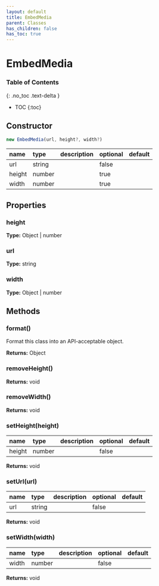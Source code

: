 ```yaml
---
layout: default
title: EmbedMedia
parent: Classes
has_children: false
has_toc: true
---
```


# EmbedMedia
### Table of Contents
{: .no_toc .text-delta }

- TOC
{:toc}
## Constructor
```js
new EmbedMedia(url, height?, width?)
```
| name | type | description | optional | default |
|:-----|:-----|:------------|:---------|:--------|
| url | string |  | false |  |
| height | number |  | true |  |
| width | number |  | true |  |

## Properties
### height
**Type:** Object | number

### url
**Type:** string

### width
**Type:** Object | number

## Methods
### format()
Format this class into an API-acceptable object.

**Returns:** Object

### removeHeight()
**Returns:** void

### removeWidth()
**Returns:** void

### setHeight(height)
| name | type | description | optional | default |
|:-----|:-----|:------------|:---------|:--------|
| height | number |  | false |  |

**Returns:** void

### setUrl(url)
| name | type | description | optional | default |
|:-----|:-----|:------------|:---------|:--------|
| url | string |  | false |  |

**Returns:** void

### setWidth(width)
| name | type | description | optional | default |
|:-----|:-----|:------------|:---------|:--------|
| width | number |  | false |  |

**Returns:** void

